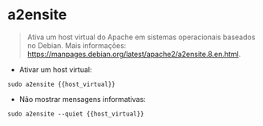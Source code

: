 # a2ensite

> Ativa um host virtual do Apache em sistemas operacionais baseados no Debian.
> Mais informações: <https://manpages.debian.org/latest/apache2/a2ensite.8.en.html>.

- Ativar um host virtual:

`sudo a2ensite {{host_virtual}}`

- Não mostrar mensagens informativas:

`sudo a2ensite --quiet {{host_virtual}}`

